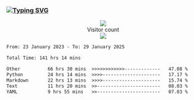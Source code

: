 ### <a href="https://git.io/typing-svg"><img src="https://readme-typing-svg.herokuapp.com?font=Fira+Code&pause=1000&width=435&lines=+Hi+%F0%9F%91%8B+There+is+Chenghow" alt="Typing SVG" /></a>
<p align="center"> 
  <img src="https://github-readme-stats.vercel.app/api?username=chenghow&show_icons=true"><br>
  Visitor count<br>
  <img src="https://profile-counter.glitch.me/chenghow/count.svg">
</p>

<!--START_SECTION:waka-->

```txt
From: 23 January 2023 - To: 29 January 2025

Total Time: 141 hrs 14 mins

Other          66 hrs 30 mins  >>>>>>>>>>>>-------------   47.08 %
Python         24 hrs 14 mins  >>>>---------------------   17.17 %
Markdown       22 hrs 13 mins  >>>>---------------------   15.74 %
Text           11 hrs 20 mins  >>-----------------------   08.03 %
YAML           9 hrs 55 mins   >>-----------------------   07.03 %
```

<!--END_SECTION:waka-->
